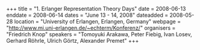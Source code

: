 +++
title = "1. Erlanger Representation Theory Days"
date = 2008-06-13
enddate = 2008-06-14
dates = "June 13 - 14, 2008"
dateadded = 2008-05-28
location = "University of Erlangen, Erlangen, Germany"
webpage = "http://www.mi.uni-erlangen.de/~echterm/Konferenz/"
organisers = "Friedrich Knop"
speakers = "Tomoyuki Arakawa, Peter Fiebig, Ivan Losev, Gerhard Röhrle, Ulrich Görtz, Alexander Premet"
+++

